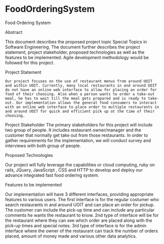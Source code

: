 # FoodOrderingSystem
Food Ordering System

Abstract

This document describes the proposed project topic Special Topics in Software Engineering. The document further describes the project statement, project stakeholder, proposed technologies as well as the features to be implemented. Agile development methodology would be followed for this project.

Project Statement

	Our project focuses on the use of restaurant menus from around UOIT and within UOIT. Currently, many local restaurants in and around UOIT do not have an online web interface to allow for placing an order for food of their choosing. Also when a person wants to order a take-out meal, he has to wait till the meal gets prepared and is ready to take-out. Our implementation allows the general food consumers to interact with an online web interface to place order to multiple restaurants in and around UOIT for quick and efficient pick up at the time of their choosing.
Project Stakeholder
	The primary stakeholders for this project will include two group of people. It includes restaurant owner/manager and the customer that normally get take out from those restaurants. In order to gather requirements for the implementation, we will conduct survey and interviews with both group of people.
	
Proposed Technologies

Our project will fully leverage the capabilities or cloud computing, ruby on rails, JQuery, JavaScript , CSS and HTTP to develop and deploy our advance integrated fast food ordering system. 

Features to be implemented

Our implementation will have 3 different interfaces, providing appropriate features to various users.
The first interface is for the regular costumer who search restaurants in and around UOIT and can place an order for pickup. The customer can include the pick-up time and can include any particular comments he wants the restaurant to know. 
2nd type of interface will be for the restaurant where they can see which order are placed along with the pick-up times and special notes. 
3rd type of interface is for the admin interface where the owner of the restaurant can track the number of orders placed, amount of money made and various other data analytics. 
